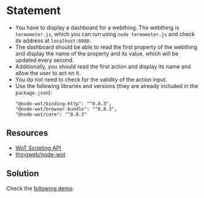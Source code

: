 # Statement

* You have to display a dashboard for a webthing. The webthing is `termometer.js`, which you can run using `node termometer.js` and check its address at `localhost:8080`.
* The dashboard should be able to read the first property of the webthing and display the name of the property and its value, which will be updated every second.
* Additionally, you should read the first action and display its name and allow the user to act on it.
* You do not need to check for the validity of the action input.
* Use the following libraries and versions (they are already included in the `package.json`):
    ```
    "@node-wot/binding-http": "^0.8.3",
    "@node-wot/browser-bundle": "^0.8.3",
    "@node-wot/core": "^0.8.3"
    ```
## Resources
* [WoT Scripting API](https://www.w3.org/TR/wot-scripting-api/)
* [thingweb/node-wot](https://github.com/eclipse/thingweb.node-wot)

## Solution
Check the [following demo](https://www.loom.com/share/e8246bdc5375472984a861aae7ca29c4). 